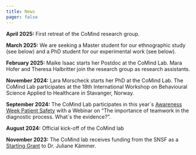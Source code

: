 ```yaml
---
title: News
pager: false
---
```


**April 2025:** First retreat of the CoMind research group.


**March 2025:** We are seeking a Master student for our ethnographic study (see below) and a PhD student for our experimental work (see below).


**February 2025:** Maike Isaac starts her Postdoc at the CoMind Lab. Mara Hofer and Theresa Halbritter join the research group as research assistants.


**November 2024:** Lara Morscheck starts her PhD at the CoMind Lab. The CoMind Lab participates at the 18th International Workshop on Behavioural Science Applied to Healthcare in Stavanger, Norway.


**September 2024:** The CoMind Lab participates in this year´s [Awareness Week Patient Safety](https://patientensicherheit.ch/aktionswoche-patientensicherheit/ ) with a Webinar on “The importance of teamwork in the diagnostic process. What´s the evidence?”. 


**August 2024:** Official kick-off of the CoMind lab


**November 2023:** The CoMind lab receives funding from the SNSF as a [Starting Grant](https://data.snf.ch/grants/grant/218047) to Dr. Juliane Kämmer.

